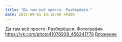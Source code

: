 ```yaml
---
title: "Да там всё просто. Разберёшся."
date: 2017-09-01 13:18:00 +0300
---
```


Да там всё просто. Разберёшся.
Фотография
<a class="vk-attach" href="https://vk.com/photo41076938_456241778">https://vk.com/photo41076938_456241778</a>
<a class="vk-attach" href="https://vk.com/photo41076938_456241778">Вложение</a>
